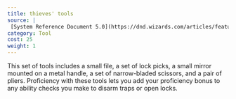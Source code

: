 ```yaml
---
title: thieves' tools
source: |
 [System Reference Document 5.0](https://dnd.wizards.com/articles/features/systems-reference-document-srd)
category: Tool
cost: 25
weight: 1
---
```


This set of tools includes a small file, a set of lock picks, a small mirror mounted on a metal handle, a set of narrow-bladed scissors, and a pair of pliers. Proficiency with these tools lets you add your proficiency bonus to any ability checks you make to disarm traps or open locks.
